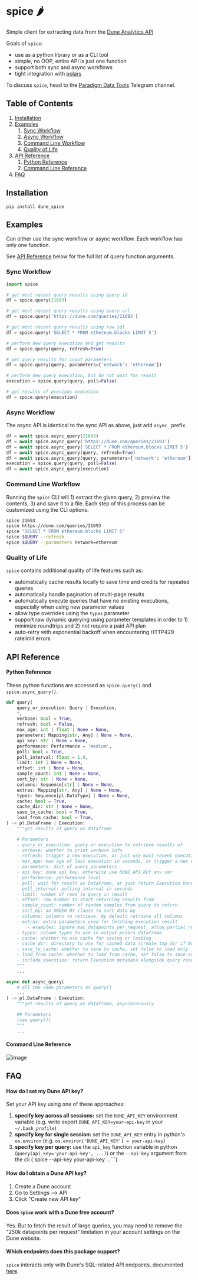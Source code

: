 # spice 🌶️

Simple client for extracting data from the [Dune Analytics API](https://docs.dune.com/api-reference/overview/introduction)

Goals of `spice`:
- use as a python library or as a CLI tool
- simple, no OOP, entire API is just one function
- support both sync and async workflows
- tight integration with [polars](https://github.com/pola-rs/polars)

To discuss `spice`, head to the [Paradigm Data Tools](https://t.me/paradigm_data) Telegram channel.

## Table of Contents
1. [Installation](#installation)
2. [Examples](#examples)
    1. [Sync Workflow](#sync-workflow)
    2. [Async Workflow](#async-workflow)
    3. [Command Line Workflow](#command-line-workflow)
    4. [Quality of Life](#quality-of-life)
3. [API Reference](#api-reference)
    1. [Python Reference](#python-reference)
    2. [Command Line Reference](#command-line-reference)
4. [FAQ](#faq)

## Installation

`pip install dune_spice`

## Examples

Can either use the sync workflow or async workflow. Each workflow has only one function.

See [API Reference](#api-reference) below for the full list of query function arguments.

### Sync Workflow

```python
import spice

# get most recent query results using query id
df = spice.query(21693)

# get most recent query results using query url
df = spice.query('https://dune.com/queries/21693')

# get most recent query results using raw sql
df = spice.query('SELECT * FROM ethereum.blocks LIMIT 5')

# perform new query execution and get results
df = spice.query(query, refresh=True)

# get query results for input parameters
df = spice.query(query, parameters={'network': 'ethereum'})

# perform new query execution, but do not wait for result
execution = spice.query(query, poll=False)

# get results of previous execution
df = spice.query(execution)
```

### Async Workflow

The async API is identical to the sync API as above, just add `async_` prefix.

```python
df = await spice.async_query(21693)
df = await spice.async_query('https://dune.com/queries/21693')
df = await spice.async_query('SELECT * FROM ethereum.blocks LIMIT 5')
df = await spice.async_query(query, refresh=True)
df = await spice.async_query(query, parameters={'network': 'ethereum'})
execution = spice.query(query, poll=False)
df = await spice.async_query(execution)
```

### Command Line Workflow

Running the `spice` CLI will 1) extract the given query, 2) preview the contents, 3) and save it to a file. Each step of this process can be customized using the CLI options.

```bash
spice 21693
spice https://dune.com/queries/21693
spice "SELECT * FROM ethereum.blocks LIMIT 5"
spice $QUERY --refresh
spice $QUERY --parameters network=ethereum
```

### Quality of Life

`spice` contains additional quality of life features such as:
- automatically cache results locally to save time and credits for repeated queries
- automatically handle pagination of multi-page results
- automatically execute queries that have no existing executions, especially when using new parameter values
- allow type overrides using the `types` parameter
- support raw dynamic querying using parameter templates in order to 1) minimize roundtrips and 2) not require a paid API plan
- auto-retry with exponential backoff when encountering HTTP429 ratelimit errors

## API Reference

#### Python Reference

These python functions are accessed as `spice.query()` and `spice.async_query()`.

```python
def query(
    query_or_execution: Query | Execution,
    *,
    verbose: bool = True,
    refresh: bool = False,
    max_age: int | float | None = None,
    parameters: Mapping[str, Any] | None = None,
    api_key: str | None = None,
    performance: Performance = 'medium',
    poll: bool = True,
    poll_interval: float = 1.0,
    limit: int | None = None,
    offset: int | None = None,
    sample_count: int | None = None,
    sort_by: str | None = None,
    columns: Sequence[str] | None = None,
    extras: Mapping[str, Any] | None = None,
    types: Sequence[pl.DataType] | None = None,
    cache: bool = True,
    cache_dir: str | None = None,
    save_to_cache: bool = True,
    load_from_cache: bool = True,
) -> pl.DataFrame | Execution:
    """get results of query as dataframe

    # Parameters
    - query_or_execution: query or execution to retrieve results of
    - verbose: whether to print verbose info
    - refresh: trigger a new execution, or just use most recent execution
    - max_age: max age of last execution in seconds, or trigger a new execution
    - parameters: dict of query parameters
    - api_key: dune api key, otherwise use DUNE_API_KEY env var
    - performance: performance level
    - poll: wait for result as DataFrame, or just return Execution handle
    - poll_interval: polling interval in seconds
    - limit: number of rows to query in result
    - offset: row number to start returning results from
    - sample_count: number of random samples from query to return
    - sort_by: an ORDER BY clause to sort data by
    - columns: columns to retrieve, by default retrieve all columns
    - extras: extra parameters used for fetching execution result
        - examples: ignore_max_datapoints_per_request, allow_partial_results
    - types: column types to use in output polars dataframe
    - cache: whether to use cache for saving or loading
    - cache_dir: directory to use for cached data (create tmp_dir if None)
    - save_to_cache: whether to save to cache, set false to load only
    - load_from_cache: whether to load from cache, set false to save only
    - include_execution: return Execution metadata alongside query result
    """
    ...

async def async_query(
    # all the same parameters as query()
    ...
) -> pl.DataFrame | Execution:
    """get results of query as dataframe, asynchronously

    ## Parameters
    [see query()]
    """
    ...
```

#### Command Line Reference

![image](https://github.com/user-attachments/assets/aca9c2a1-1487-461f-ab2f-8e7a4930b71a)


## FAQ

#### How do I set my Dune API key?

Set your API key using one of these approaches:

1. **specify key across all sessions:** set the `DUNE_API_KEY` environment variable (e.g. write export `DUNE_API_KEY=your-api-key` in your `~/.bash_profile`)
2. **specify key for single session:** set the `DUNE_API_KEY` entry in python's `os.environ` (e.g. `os.environ['DUNE_API_KEY'] = your-api-key`)
3. **specify key per query:** use the `api_key` function variable in python (`query(api_key='your-api-key', ...)`) or the `--api-key` argument from the cli (`spice --api-key your-api-key ...```)

#### How do I obtain a Dune API key?

1. Create a Dune account
2. Go to Settings --> API
3. Click "Create new API key"

#### Does `spice` work with a Dune free account?

Yes. But to fetch the result of large queries, you may need to remove the "250k datapoints per request" limitation in your account settings on the Dune website.

#### Which endpoints does this package support?
`spice` interacts only with Dune's SQL-related API endpoints, documented [here](https://docs.dune.com/api-reference/executions/execution-object).
